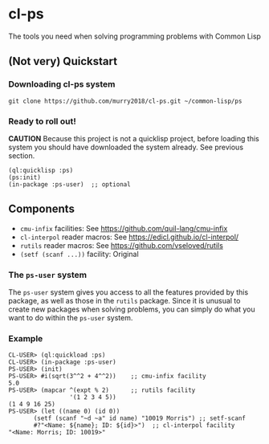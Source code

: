 # cl-ps

The tools you need when solving programming problems with Common Lisp

## (Not very) Quickstart

### Downloading cl-ps system

```
git clone https://github.com/murry2018/cl-ps.git ~/common-lisp/ps
```

### Ready to roll out!

**CAUTION** Because this project is not a quicklisp project, before
loading this system you should have downloaded the system already. See
previous section.

```
(ql:quicklisp :ps)
(ps:init)
(in-package :ps-user)  ;; optional
```


## Components

- `cmu-infix` facilities: See <https://github.com/quil-lang/cmu-infix>
- `cl-interpol` reader macros: See <https://edicl.github.io/cl-interpol/>
- `rutils` reader macros: See <https://github.com/vseloved/rutils>
- `(setf (scanf ...))` facility: Original

### The `ps-user` system

The `ps-user` system gives you access to all the features provided by
this package, as well as those in the `rutils` package. Since it is
unusual to create new packages when solving problems, you can simply
do what you want to do within the `ps-user` system.

### Example

```
CL-USER> (ql:quickload :ps)
CL-USER> (in-package :ps-user)
PS-USER> (init)
PS-USER> #i(sqrt(3^^2 + 4^^2))    ;; cmu-infix facility
5.0
PS-USER> (mapcar ^(expt % 2)      ;; rutils facility
                 '(1 2 3 4 5))
(1 4 9 16 25)
PS-USER> (let ((name 0) (id 0))
	   (setf (scanf "~d ~a" id name) "10019 Morris") ;; setf-scanf
	   #?"<Name: ${name}; ID: ${id}>")  ;; cl-interpol facility
"<Name: Morris; ID: 10019>"
```